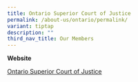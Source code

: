 ```yaml
---
title: Ontario Superior Court of Justice
permalink: /about-us/ontario/permalink/
variant: tiptap
description: ""
third_nav_title: Our Members
---
```

<p><strong>Website</strong>
</p>
<p><a href="https://www.ontariocourts.ca/scj/" rel="noopener noreferrer nofollow" target="_blank">Ontario Superior Court of Justice</a>
</p>